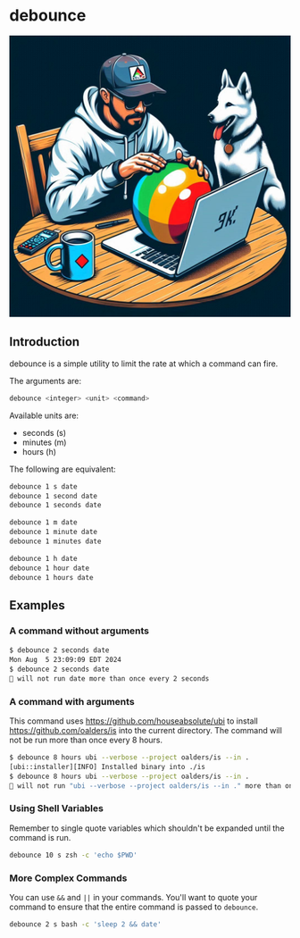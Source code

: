 # debounce

<p align="center">
  <img src="logo.jpeg" />
</p>

## Introduction

debounce is a simple utility to limit the rate at which a command can fire.

The arguments are:

```bash
debounce <integer> <unit> <command>
```

Available units are:

* seconds (s)
* minutes (m)
* hours (h)

The following are equivalent:

```bash
debounce 1 s date
debounce 1 second date
debounce 1 seconds date
```

```bash
debounce 1 m date
debounce 1 minute date
debounce 1 minutes date
```

```bash
debounce 1 h date
debounce 1 hour date
debounce 1 hours date
```

## Examples

### A command without arguments

```bash
$ debounce 2 seconds date
Mon Aug  5 23:09:09 EDT 2024
$ debounce 2 seconds date
🚥 will not run date more than once every 2 seconds
```

### A command with arguments

This command uses <https://github.com/houseabsolute/ubi> to install
<https://github.com/oalders/is> into the current directory.  The command will
not be run more than once every 8 hours.

```bash
$ debounce 8 hours ubi --verbose --project oalders/is --in .
[ubi::installer][INFO] Installed binary into ./is
$ debounce 8 hours ubi --verbose --project oalders/is --in .
🚥 will not run "ubi --verbose --project oalders/is --in ." more than once every 8 hours
```

### Using Shell Variables

Remember to single quote variables which shouldn't be expanded until the
command is run.

```bash
debounce 10 s zsh -c 'echo $PWD'
```

### More Complex Commands

You can use `&&` and `||` in your commands. You'll want to quote your command
to ensure that the entire command is passed to `debounce`.

```bash
debounce 2 s bash -c 'sleep 2 && date'
```
